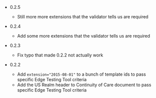 - 0.2.5

  - Still more more extensions that the validator tells us are required

- 0.2.4

  - Add some more extensions that the validator tells us are required

- 0.2.3

  - Fix typo that made 0.2.2 not actually work

- 0.2.2

  - Add `extension="2015-08-01"` to a bunch of template ids to pass specific Edge Testing Tool criteria
  - Add the US Realm header to Continuity of Care document to pass specific Edge Testing Tool criteria
